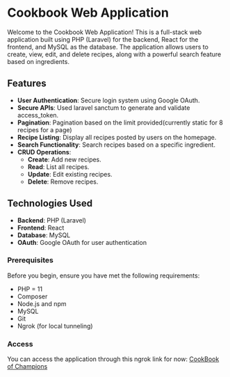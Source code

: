 # Cookbook Web Application

Welcome to the Cookbook Web Application! This is a full-stack web application built using PHP (Laravel) for the backend, React for the frontend, and MySQL as the database. The application allows users to create, view, edit, and delete recipes, along with a powerful search feature based on ingredients.

## Features

- **User Authentication**: Secure login system using Google OAuth.
- **Secure APIs**: Used laravel sanctum to generate and validate access_token.
- **Pagination**: Pagination based on the limit provided(currently static for 8 recipes for a page)
- **Recipe Listing**: Display all recipes posted by users on the homepage.
- **Search Functionality**: Search recipes based on a specific ingredient.
- **CRUD Operations**: 
  - **Create**: Add new recipes.
  - **Read**: List all recipes.
  - **Update**: Edit existing recipes.
  - **Delete**: Remove recipes.

## Technologies Used

- **Backend**: PHP (Laravel)
- **Frontend**: React
- **Database**: MySQL
- **OAuth**: Google OAuth for user authentication

### Prerequisites

Before you begin, ensure you have met the following requirements:

- PHP = 11
- Composer
- Node.js and npm
- MySQL
- Git
- Ngrok (for local tunneling)

### Access

You can access the application through this ngrok link for now: [CookBook of Champions](https://a31d-89-205-227-35.ngrok-free.app/)

